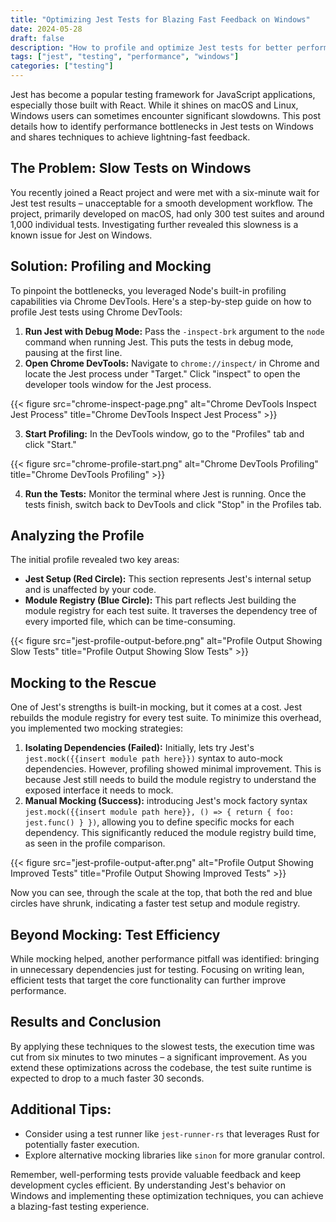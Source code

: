 ```yaml
---
title: "Optimizing Jest Tests for Blazing Fast Feedback on Windows"
date: 2024-05-28
draft: false
description: "How to profile and optimize Jest tests for better performance on Windows."
tags: ["jest", "testing", "performance", "windows"]
categories: ["testing"]
---
```


Jest has become a popular testing framework for JavaScript applications, 
especially those built with React. While it shines on macOS and Linux, 
Windows users can sometimes encounter significant slowdowns. This post 
details how to identify performance bottlenecks in Jest tests on Windows 
and shares techniques to achieve lightning-fast feedback.

## The Problem: Slow Tests on Windows

You recently joined a React project and were met with a six-minute wait for 
Jest test results – unacceptable for a smooth development workflow. The 
project, primarily developed on macOS, had only 300 test suites and around 
1,000 individual tests. Investigating further revealed this slowness is a 
known issue for Jest on Windows.

## Solution: Profiling and Mocking

To pinpoint the bottlenecks, you leveraged Node's built-in profiling 
capabilities via Chrome DevTools. Here's a step-by-step guide on how to 
profile Jest tests using Chrome DevTools:

1. **Run Jest with Debug Mode:** Pass the `-inspect-brk` argument to the 
`node` command when running Jest. This puts the tests in debug mode, 
pausing at the first line.
2. **Open Chrome DevTools:** Navigate to `chrome://inspect/` in Chrome 
and locate the Jest process under "Target." Click "inspect" to open the 
developer tools window for the Jest process.

{{< figure src="chrome-inspect-page.png" alt="Chrome DevTools Inspect Jest Process" title="Chrome DevTools Inspect Jest Process" >}}

3. **Start Profiling:**  In the DevTools window, go to the "Profiles" tab and 
click "Start."

{{< figure src="chrome-profile-start.png" alt="Chrome DevTools Profiling" title="Chrome DevTools Profiling" >}}
 
4. **Run the Tests:**  Monitor the terminal where Jest is running. Once the 
tests finish, switch back to DevTools and click "Stop" in the Profiles tab.

## Analyzing the Profile

The initial profile revealed two key areas:

- **Jest Setup (Red Circle):** This section represents Jest's internal setup 
and is unaffected by your code.
- **Module Registry (Blue Circle):** This part reflects Jest building the 
module registry for each test suite. It traverses the dependency tree of 
every imported file, which can be time-consuming.

{{< figure src="jest-profile-output-before.png" alt="Profile Output Showing Slow Tests" title="Profile Output Showing Slow Tests" >}}

## Mocking to the Rescue

One of Jest's strengths is built-in mocking, but it comes at a cost. Jest 
rebuilds the module registry for every test suite. To minimize this overhead, 
you implemented two mocking strategies:

1. **Isolating Dependencies (Failed):** Initially, lets try Jest's 
`jest.mock({{insert module path here}})` syntax to auto-mock dependencies. 
However, profiling showed minimal improvement. This is because Jest still 
needs to build the module registry to understand the exposed interface it 
needs to mock.
2. **Manual Mocking (Success):**   introducing Jest's mock factory syntax 
`jest.mock({{insert module path here}}, () => { return { foo: jest.func() } })`, 
allowing you to define specific mocks for each dependency. This significantly 
reduced the module registry build time, as seen in the profile comparison.

{{< figure src="jest-profile-output-after.png" alt="Profile Output Showing Improved Tests" title="Profile Output Showing Improved Tests" >}}

Now you can see, through the scale at the top, that both the red and blue 
circles have shrunk, indicating a faster test setup and module registry.

## Beyond Mocking: Test Efficiency

While mocking helped, another performance pitfall was identified: 
bringing in unnecessary dependencies just for testing.  Focusing on writing 
lean, efficient tests that target the core functionality can further improve 
performance.

## Results and Conclusion

By applying these techniques to the slowest tests, the execution time was
cut from six minutes to two minutes – a significant improvement. As you 
extend these optimizations across the codebase, the test suite runtime is 
expected to drop to a much faster 30 seconds.

## Additional Tips:

- Consider using a test runner like `jest-runner-rs` that leverages Rust for 
potentially faster execution.
- Explore alternative mocking libraries like `sinon` for more granular control.

Remember, well-performing tests provide valuable feedback and keep 
development cycles efficient. By understanding Jest's behavior on Windows 
and implementing these optimization techniques, you can achieve a 
blazing-fast testing experience.

